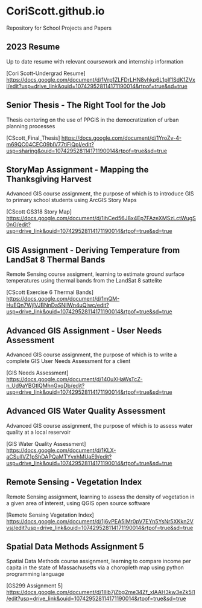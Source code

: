 # CoriScott.github.io
Repository for School Projects and Papers

## 2023 Resume

Up to date resume with relevant coursework and internship information

[Cori Scott-Undergrad Resume] https://docs.google.com/document/d/1Vrp1ZLFDrLHN8vhkp6L1pIf1SdK1ZVxi/edit?usp=drive_link&ouid=107429528114171190014&rtpof=true&sd=true

## Senior Thesis - The Right Tool for the Job

Thesis centering on the use of PPGIS in the democratization of urban planning processes

[CScott_Final_Thesis] https://docs.google.com/document/d/1YroZv-4-m69QC04CEC09bIV77tiFiQpI/edit?usp=sharing&ouid=107429528114171190014&rtpof=true&sd=true

## StoryMap Assignment - Mapping the Thanksgiving Harvest

Advanced GIS course assignment, the purpose of which is to introduce GIS to primary school students using ArcGIS Story Maps

[CScott GS318 Story Map] https://docs.google.com/document/d/1ihCed56J8x4Ep7FAzeXMSzLctWugS0nG/edit?usp=drive_link&ouid=107429528114171190014&rtpof=true&sd=true

## GIS Assignment - Deriving Temperature from LandSat 8 Thermal Bands

Remote Sensing course assigment, learning to estimate ground surface temperatures using thermal bands from the LandSat 8 sattelite

[CScott Exercise 6 Thermal Bands] https://docs.google.com/document/d/1mQM-HuEQn7WjlVJBNnDaSNllWn4uQiwc/edit?usp=drive_link&ouid=107429528114171190014&rtpof=true&sd=true

## Advanced GIS Assignment - User Needs Assessment

Advanced GIS course assignment, the purpose of which is to write a complete GIS User Needs Assessment for a client

[GIS Needs Assessment] https://docs.google.com/document/d/140uXHaWsTcZ-n_Ud9aYBGtlQMhnGxqDb/edit?usp=drive_link&ouid=107429528114171190014&rtpof=true&sd=true

## Advanced GIS Water Quality Assessment

Advanced GIS course assignment, the purpose of which is to assess water quality at a local reservoir

[GIS Water Quality Assessment] https://docs.google.com/document/d/1KLX-aCSulIVZ1pShDAPQaMTYvxhMUaE9/edit?usp=drive_link&ouid=107429528114171190014&rtpof=true&sd=true

## Remote Sensing - Vegetation Index

Remote Sensing assignment, learning to assess the density of vegetation in a given area of interest, using QGIS open source software

[Remote Sensing Vegetation Index] https://docs.google.com/document/d/1j6vPEA5IMr0pV7EYn5YsNr5XKkn2Vvsj/edit?usp=drive_link&ouid=107429528114171190014&rtpof=true&sd=true

## Spatial Data Methods Assignment 5

Spatial Data Methods course assignment, learning to compare income per capita in the state of Massachusetts via a choropleth map using python programming language

[GS299 Assignment 5] https://docs.google.com/document/d/1Ilib7jZbg2me34Zf_xlAAH3kw3eZk5l1/edit?usp=drive_link&ouid=107429528114171190014&rtpof=true&sd=true






